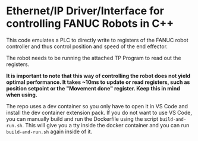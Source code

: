 # Ethernet/IP Driver/Interface for controlling FANUC Robots in C++

This code emulates a PLC to directly write to registers of the FANUC robot controller and thus control position and speed of the end effector.

The robot needs to be running the attached TP Program to read out the registers.

**It is important to note that this way of controlling the robot does not yield optimal performance. It takes ~10ms to update or read registers, such as position setpoint or the "Movement done" register.
Keep this in mind when using.**

The repo uses a dev container so you only have to open it in VS Code and install the dev container extension pack. If you do not want to use VS Code, you can manually build and run the Dockerfile using the script `build-and-run.sh`. This will give you a tty inside the docker container and you can run `build-and-run.sh` again inside of it.